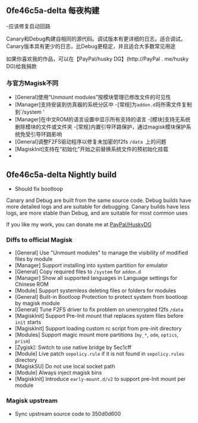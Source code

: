 ## 0fe46c5a-delta 每夜构建

-应该修复启动回路

Canary和Debug构建自相同的源代码。调试版本有更详细的日志，适合调试。Canary版本具有更少的日志，比Debug更稳定，并且适合大多数常见用途

如果你喜欢我的作品，可以在【PayPal/husky DG】(http://PayPal . me/husky DG)给我捐款

### 与官方Magisk不同

- [General]使用“Unmount modules”按模块管理已修改文件的可见性
- [Manager]支持安装到仿真器的系统分区中
-[常规]为` addon.d `将所需文件复制到`/system '
- [Manager]在中文ROM的语言设置中显示所有支持的语言
-[模块]支持无系统删除模块的文件或文件夹
-[常规]内置引导环路保护，通过magisk模块保护系统免受引导环路影响
- [General]调整F2FS驱动程序以修复未加密的f2fs `/data `上的问题
- [MagiskInit]支持在“初始化”开始之前替换系统文件的预初始化挂载
-

## 0fe46c5a-delta Nightly build

- Should fix bootloop

Canary and Debug are built from the same source code.  Debug builds have more detailed logs and are suitable for debugging. Canary builds have less logs, are more stable than Debug, and are suitable for most common uses

If you like my work, you can donate me at [PayPal/HuskyDG](http://paypal.me/huskydg)

### Diffs to official Magisk

- [General] Use "Unmount modules" to manage the visibility of modified files by module
- [Manager] Support installing into system partition for emulator
- [General] Copy required files to `/system` for `addon.d`
- [Manager] Show all supported languages in Language settings for Chinese ROM
- [Module] Support systemless deleting files or folders for modules
- [General] Built-in Bootloop Protection to protect system from bootloop by magisk module
- [General] Tune F2FS driver to fix problem on unencrypted f2fs `/data`
- [MagiskInit] Support Pre-Init mount that replaces system files before `init` starts
- [MagiskInit] Support loading custom rc script from pre-init directory
- [Modules] Support magic mount more partitions (`my_*`, `odm`, `optics`, `prism`)
- [Zygisk]: Switch to use native bridge by 5ec1cff
- [Module] Live patch `sepolicy.rule` if it is not found in `sepolicy.rules` directory
- [MagiskSU] Do not use local socket path
- [Module] Always inject magisk bins
- [MagiskInit] Introduce `early-mount.d/v2` to support pre-Init mount per module

### Magisk upstream

- Sync upstream source code to 350d0d600
